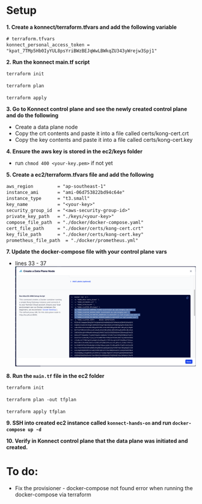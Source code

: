 # Setup

__1. Create a konnect/terraform.tfvars and add the following variable__

```
# terraform.tfvars
konnect_personal_access_token = "kpat_7TMp5Hb0IyYUL8psYriBWzBEJqWwLBWkqZU343yWrejw3Spj1"
```

__2. Run the konnect main.tf script__

```
terraform init

terraform plan

terraform apply
```

__3. Go to Konnect control plane and see the newly created control plane and do the following__

  - Create a data plane node
  - Copy the crt contents and paste it into a file called certs/kong-cert.crt
  - Copy the key contents and paste it into a file called certs/kong-cert.key

__4. Ensure the aws key is stored in the ec2/keys folder__

  - run `chmod 400 <your-key.pem>` if not yet

__5. Create a ec2/terraform.tfvars file and add the following__

```
aws_region         = "ap-southeast-1"
instance_ami       = "ami-06d753822bd94c64e"
instance_type      = "t3.small"
key_name           = "<your-key>"
security_group_id  = "<aws-security-group-id>"
private_key_path   = "./keys/<your-key>"
compose_file_path  = "./docker/docker-compose.yaml"
cert_file_path     = "./docker/certs/kong-cert.crt"
key_file_path      = "./docker/certs/kong-cert.key"
prometheus_file_path  = "./docker/prometheus.yml"
```

__7. Update the docker-compose file with your control plane vars__
  - lines 33 - 37
  ![](/img/config.png)

__8. Run the `main.tf` file in the ec2 folder__

```
terraform init

terraform plan -out tfplan

terraform apply tfplan
```

__9. SSH into created ec2 instance called `konnect-hands-on` and run `docker-compose up -d`__

__10. Verify in Konnect control plane that the data plane was initiated and created.__

# To do:

- Fix the provisioner - docker-compose not found error when running the docker-compose via terraform
